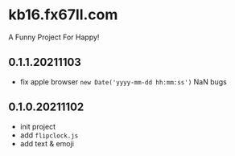 # kb16.fx67ll.com
A Funny Project For Happy!

## 0.1.1.20211103  
* fix apple browser `new Date('yyyy-mm-dd hh:mm:ss')` NaN bugs

## 0.1.0.20211102  
* init project  
* add `flipclock.js`  
* add text & emoji  